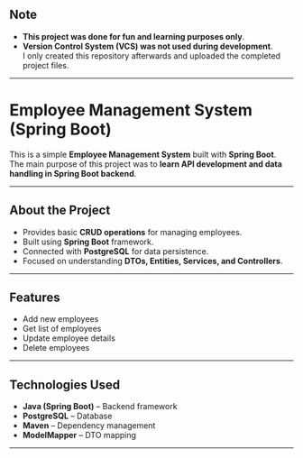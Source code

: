 ##  Note
- **This project was done for fun and learning purposes only**.  
- **Version Control System (VCS) was not used during development**.  
  I only created this repository afterwards and uploaded the completed project files.
---

# Employee Management System (Spring Boot)

This is a simple **Employee Management System** built with **Spring Boot**.  
The main purpose of this project was to **learn API development and data handling in Spring Boot backend**.  

---

## About the Project
- Provides basic **CRUD operations** for managing employees.
- Built using **Spring Boot** framework.
- Connected with **PostgreSQL** for data persistence.
- Focused on understanding **DTOs, Entities, Services, and Controllers**.

---

##  Features
- Add new employees  
- Get list of employees  
- Update employee details  
- Delete employees  

---

## Technologies Used
- **Java (Spring Boot)** – Backend framework  
- **PostgreSQL** – Database  
- **Maven** – Dependency management  
- **ModelMapper** – DTO mapping  

---

